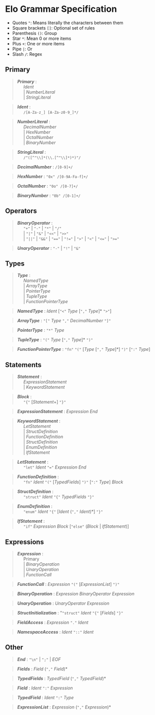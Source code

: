 # Elo Grammar Specification

- Quotes `"`: Means literally the characters between them
- Square brackets `[]`: Optional set of rules
- Parenthesis `()`: Group
- Star `*`: Mean 0 or more items
- Plus `+`: One or more items
- Pipe `|`: Or
- Slash `/`: Regex

## Primary
> **_Primary_** :  
> &nbsp;&nbsp;&nbsp;&nbsp; _Ident_   
> &nbsp;&nbsp;&nbsp;&nbsp; | _NumberLiteral_  
> &nbsp;&nbsp;&nbsp;&nbsp; | _StringLiteral_  

> **_Ident_** :  
> &nbsp;&nbsp;&nbsp;&nbsp; `/[A-Za-z_] [A-Za-z0-9_]*/`

> **_NumberLiteral_** :  
> &nbsp;&nbsp;&nbsp;&nbsp; _DecimalNumber_  
> &nbsp;&nbsp;&nbsp;&nbsp; | _HexNumber_  
> &nbsp;&nbsp;&nbsp;&nbsp; | _OctalNumber_  
> &nbsp;&nbsp;&nbsp;&nbsp; | _BinaryNumber_  

> **_StringLiteral_** :  
> &nbsp;&nbsp;&nbsp;&nbsp; `/"([^"\\]*(\\.[^"\\]*)*)"/`

> **_DecimalNumber_** : `/[0-9]+/`  

> **_HexNumber_** : `"0x" /[0-9A-Fa-f]+/`  

> **_OctalNumber_** : `"0o" /[0-7]+/`  

> **_BinaryNumber_** : `"0b" /[0-1]+/`  

## Operators

> **_BinaryOperator_** :  
> &nbsp;&nbsp;&nbsp;&nbsp; `"+"` | `"-"` | `"*"` | `"/"`  
> &nbsp;&nbsp;&nbsp;&nbsp; | `"|"` | `"&"` | `"<<"` | `">>"`  
> &nbsp;&nbsp;&nbsp;&nbsp; | `"||"` | `"&&"` | `"=="` | `"!="` | `">"` | `"<"` | `"<="` | `">="`  

> **_UnaryOperator_** : `"-"` | `"!"` | `"&"`  

## Types

> **_Type_** :  
> &nbsp;&nbsp;&nbsp;&nbsp; _NamedType_  
> &nbsp;&nbsp;&nbsp;&nbsp; | _ArrayType_  
> &nbsp;&nbsp;&nbsp;&nbsp; | _PointerType_  
> &nbsp;&nbsp;&nbsp;&nbsp; | _TupleType_  
> &nbsp;&nbsp;&nbsp;&nbsp; | _FunctionPointerType_  

> **_NamedType_** : _Ident_ [`"<"` _Type_ [`","` _Type_]* `">"`]  

> **_ArrayType_** : `"["` _Type_ `","` _DecimalNumber_ `"]"`  

> **_PointerType_** : `"*"` _Type_  

> **_TupleType_** : `"("` _Type_ [`","` _Type_]* `")"`  

> **_FunctionPointerType_** : `"fn"` `"("` [_Type_ [`","` _Type_]*] `")"` [`":"` _Type_]  

## Statements

> **_Statement_** :  
> &nbsp;&nbsp;&nbsp;&nbsp; _ExpressionStatement_  
> &nbsp;&nbsp;&nbsp;&nbsp; | _KeywordStatement_  

> **_Block_** :  
> &nbsp;&nbsp;&nbsp;&nbsp; `"{"` [_Statement_+] `"}"`  

> **_ExpressionStatement_** : _Expression_ _End_  

> **_KeywordStatement_** :  
> &nbsp;&nbsp;&nbsp;&nbsp; _LetStatement_  
> &nbsp;&nbsp;&nbsp;&nbsp; | _StructDefinition_  
> &nbsp;&nbsp;&nbsp;&nbsp; | _FunctionDefinition_  
> &nbsp;&nbsp;&nbsp;&nbsp; | _StructDefinition_  
> &nbsp;&nbsp;&nbsp;&nbsp; | _EnumDefinition_  
> &nbsp;&nbsp;&nbsp;&nbsp; | _IfStatement_  

> **_LetStatement_** :  
> &nbsp;&nbsp;&nbsp;&nbsp; `"let"` _Ident_ `"="` _Expression_ _End_  

> **_FunctionDefinition_** :  
> &nbsp;&nbsp;&nbsp;&nbsp; `"fn"` _Ident_ `"("` [_TypedFields_] `")"` [`":"` _Type_] _Block_  

> **_StructDefinition_** :  
> &nbsp;&nbsp;&nbsp;&nbsp; `"struct"` _Ident_ `"{"` _TypedFields_ `"}"`  

> **_EnumDefinition_** :  
> &nbsp;&nbsp;&nbsp;&nbsp; `"enum"` _Ident_ `"{"` [_Ident_ (`","` _Ident_)*] `"}"`  

> **_IfStatement_** :  
> &nbsp;&nbsp;&nbsp;&nbsp; `"if"` _Expression_ _Block_ [`"else"` (_Block_ | _IfStatement_)]

## Expressions

> **_Expression_** :  
> &nbsp;&nbsp;&nbsp;&nbsp; Primary  
> &nbsp;&nbsp;&nbsp;&nbsp; | _BinaryOperation_  
> &nbsp;&nbsp;&nbsp;&nbsp; | _UnaryOperation_  
> &nbsp;&nbsp;&nbsp;&nbsp; | _FunctionCall_ 

> **_FunctionCall_** : _Expression_ `"("` [_ExpressionList_] `")"`  

> **_BinaryOperation_** : _Expression_ _BinaryOperator_ _Expression_  

> **_UnaryOperation_** : _UnaryOperator_ _Expression_  

> **_StructInitialization_** : "`"struct"` _Ident_ `"{"` [_Fields_] `"}"`  

> **_FieldAccess_** : _Expression_ `"."` _Ident_  

> **_NamespaceAccess_** : _Ident_ `"::"` _Ident_  

## Other

> **_End_** : `"\n"` | `";"` | _EOF_  

> **_Fields_** : _Field_ (`","` _Field_)*  

> **_TypedFields_** : _TypedField_ (`","` _TypedField_)*  

> **_Field_** : _Ident_ `":"` _Expression_  

> **_TypedField_** : _Ident_ `":"` _Type_  

> **_ExpressionList_** : _Expression_ (`","` _Expression_)*  
